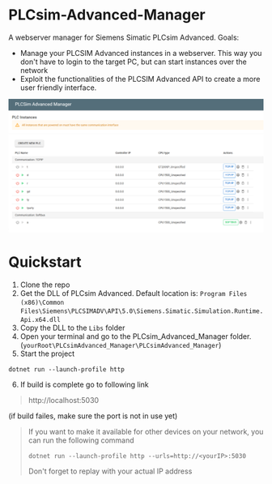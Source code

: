 # PLCsim-Advanced-Manager

A webserver manager for Siemens Simatic PLCsim Advanced.
Goals:

- Manage your PLCSIM Advanced instances in a webserver. This way you don't have to login to the target PC, but can start
  instances over the network
- Exploit the functionalities of the PLCSIM Advanced API to create a more user friendly interface.


![](docs/img/Overview.png)

# Quickstart

1. Clone the repo
2. Get the DLL of PLCsim Advanced. Default location is: `Program Files (x86)\Common Files\Siemens\PLCSIMADV\API\5.0\Siemens.Simatic.Simulation.Runtime.Api.x64.dll`
3. Copy the DLL to the `Libs` folder
4. Open your terminal and go to the PLCsim_Advanced_Manager folder. (`yourRoot\PLCsimAdvanced_Manager\PLCsimAdvanced_Manager`)
5. Start the project
```shell
dotnet run --launch-profile http
```
6. If build is complete go to following link
> http://localhost:5030

(if build failes, make sure the port is not in use yet) 

> If you want to make it available for other devices on your network, you can run the following command
> ```shell
> dotnet run --launch-profile http --urls=http://<yourIP>:5030
> ```
> Don't forget to replay <yourIP> with your actual IP address